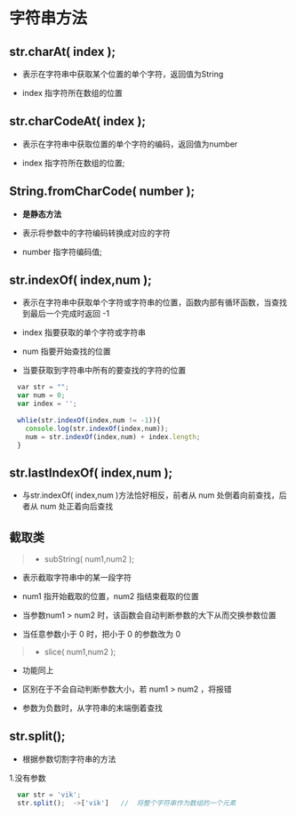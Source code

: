 # 字符串方法

## str.charAt( index );

* 表示在字符串中获取某个位置的单个字符，返回值为String
  
* index 指字符所在数组的位置
## str.charCodeAt( index );

* 表示在字符串中获取位置的单个字符的编码，返回值为number

* index 指字符所在数组的位置;
## String.fromCharCode( number );

* **是静态方法**

* 表示将参数中的字符编码转换成对应的字符

* number 指字符编码值;
## str.indexOf( index,num );

* 表示在字符串中获取单个字符或字符串的位置，函数内部有循环函数，当查找到最后一个完成时返回 -1
* index 指要获取的单个字符或字符串

* num 指要开始查找的位置
* 当要获取到字符串中所有的要查找的字符的位置

```javascript
  var str = "";
  var num = 0;
  var index = '';
  
  whlie(str.indexOf(index,num != -1)){
    console.log(str.indexOf(index,num));
    num = str.indexOf(index,num) + index.length;
  }
```
## str.lastIndexOf( index,num );

* 与str.indexOf( index,num )方法恰好相反，前者从 num 处倒着向前查找，后者从 num 处正着向后查找
## 截取类
> * subString( num1,num2 );

* 表示截取字符串中的某一段字符

* num1 指开始截取的位置，num2 指结束截取的位置

* 当参数num1 > num2 时，该函数会自动判断参数的大下从而交换参数位置

* 当任意参数小于 0 时，把小于 0 的参数改为 0

> * slice( num1,num2 );

* 功能同上

* 区别在于不会自动判断参数大小，若 num1 > num2 ，将报错

* 参数为负数时，从字符串的末端倒着查找
## str.split();

* 根据参数切割字符串的方法

1.没有参数
```javascript
  var str = 'vik';
  str.split();  ->['vik']   //  将整个字符串作为数组的一个元素
```
  
